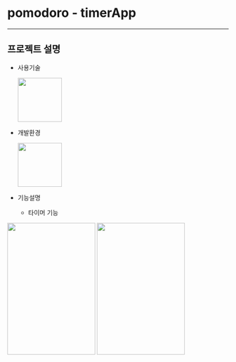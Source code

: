# pomodoro - timerApp
---
## 프로젝트 설명
* 사용기술


  <img src = "https://user-images.githubusercontent.com/82255206/221416181-33a9e911-05f4-424a-bbdb-f8530364e598.png" width="100" height="100"/>
  
* 개발환경


  <img src = "https://user-images.githubusercontent.com/82255206/221416207-0e80bf80-56a3-4911-99c2-9a04121bb8cb.png" width="100" height="100"/> 
 
* 기능설명  


  * 타이머 기능
  
  
<img src = "https://user-images.githubusercontent.com/82255206/233975317-f7766c88-6ed9-4639-b25c-ff04ea20f408.png" width="200" height="300"/> <img src = "https://user-images.githubusercontent.com/82255206/233975323-abffb95c-3599-41f3-b5fa-b946ed868fca.png" width="200" height="300"/>
